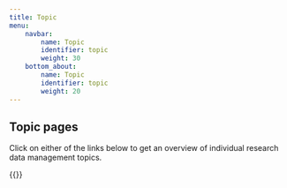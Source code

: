 ```yaml
---
title: Topic
menu:
    navbar:
        name: Topic
        identifier: topic
        weight: 30
    bottom_about:
        name: Topic
        identifier: topic
        weight: 20
---
```


## Topic pages

Click on either of the links below to get an overview of individual research data management topics.

{{<display-topics >}}

<!--### Human data pages
 I imagine that we might want to gather some of these pages into a single one, with subheadings instead?

* [Human data legal references](/topic/human-data-legal-ref)
* [Human data (PI)](/topic/human-data-PI.md)
* [Human data (bioinformatician)](/topic/human-data-bioinformatician)
* [Data Protection Officer](/topic/data-protection-officer)
* [General processing agreements](/topic/general-processing-agreements)
* [Sensitive data](/topic/sensitive-data)

-->
